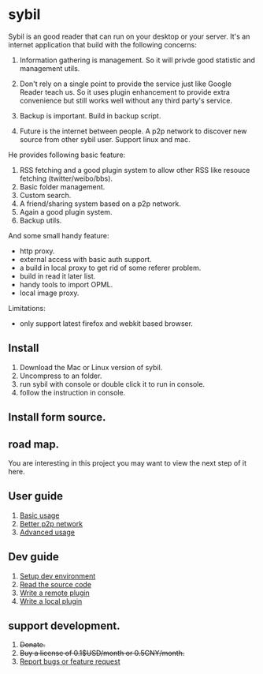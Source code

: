 sybil
=====

Sybil is an good reader that can run on your desktop or your server. It's an internet application that build with the following concerns:

1. Information gathering is management.
   So it will privde good statistic and management utils.

2. Don't rely on a single point to provide the service just like Google Reader teach us.
   So it uses plugin enhancement to provide extra convenience but still works well without any third party's service.

3. Backup is important.
   Build in backup script.

4. Future is the internet between people.
   A p2p network to discover new source from other sybil user.
   Support linux and mac.

He provides following basic feature:

1. RSS fetching and a good plugin system to allow other RSS like resouce fetching (twitter/weibo/bbs).
2. Basic folder management.
3. Custom search.
4. A friend/sharing system based on a p2p network.
5. Again a good plugin system.
6. Backup utils.

And some small handy feature:

* http proxy.
* external access with basic auth support.
* a build in local proxy to get rid of some referer problem.
* build in read it later list.
* handy tools to import OPML.
* local image proxy.


Limitations:

* only support latest firefox and webkit based browser.

## Install 
1. Download the Mac or Linux version of sybil.
2. Uncompress to an folder.
3. run sybil with console or double click it to run in console.
4. follow the instruction in console.

## Install form source.

## road map.
You are interesting in this project you may want to view the next step of it here.

## User guide
1. [Basic usage](./doc/user/basic-usage.md)
2. [Better p2p network](./doc/user/better-p2p-network.md)
3. [Advanced usage](./doc/user/advanced-usage.md)

## Dev guide
1. [Setup dev environment](./doc/dev/setup-dev-environment.md)
2. [Read the source code](./doc/dev/read-the-source-code.md)
3. [Write a remote plugin](./doc/dev/write-a-remote-plugin.md)
4. [Write a local plugin](./doc/dev/write-a-local-plugin.md)

## support development.
1. <del>Donate.</del>
2. <del>Buy a license of 0.1$USD/month or 0.5CNY/month.</del>
3. [Report bugs or feature request](https://github.com/NStal/sybil/issues)

